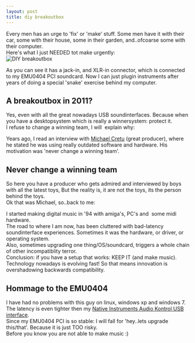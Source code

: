 ```yaml
---
layout: post
title: diy breakoutbox
---
```

Every men has an urge to 'fix' or 'make' stuff. Some men have it with their car, some with their house, some in their garden, and..ofcoarse some with their computer.  
Here's what I just NEEDED tot make urgently:  
![DIY breakoutbox](data/upload/Afbeeldingen/1_photo1.JPG)  
  
  
  
  
  
  
  
  
  
  
  
  
  
  
  
  
  
  
  
As you can see it has a jack-in, and XLR-in connector, which is connected to my EMU0404 PCI soundcard. Now I can just plugin instruments after years of doing a special 'snake' exercise behind my computer.

A breakoutbox in 2011?
----------------------

  
 Yes, even with all the great nowadays USB soundinterfaces. Because when you have a desktopsystem which is really a winnersystem: protect it.   
I refuse to change a winning team, I will  explain why:  
  
Years ago, I read an interview with [Michael Cretu](http://en.wikipedia.org/wiki/Enigma_%28musical_project%29) (great producer), where he stated he was using really outdated software and hardware. His motivation was 'never change a winning team'.  
  
Never change a winning team
---------------------------

  
So here you have a producer who gets admired and interviewed by boys with all the latest toys, But the reality is, it are not the toys, its the person behind the toys.  
Ok that was Michael, so..back to me:   
  
I started making digital music in '94 with amiga's, PC's and  some midi hardware.  
The road to where I am now, has been cluttered with bad-latency soundinterface experiences. Sometimes it was the hardware, or driver, or operating system.  
Also, sometimes upgrading one thing/OS/soundcard, triggers a whole chain of other incompatiblity terror.  
Conclusion: if you have a setup that works: KEEP IT (and make music).  
Technology nowadays is evolving fast! So that means innovation is overshadowing backwards compatibility.  
  
Hommage to the EMU0404
----------------------

  
I have had no problems with this guy on linux, windows xp and windows 7.   
The latency is even tighter then my [Native Instruments Audio Kontrol USB interface](http://www.soundonsound.com/sos/mar07/articles/niaudiokontrol.htm "native instruments audio kontrol 1").  
Since my EMU0404 PCI is so stable: I will fall for 'hey..lets upgrade this/that'. Because it is just TOO risky.  
Before you know you are not able to make music :)  
  
  
  
  